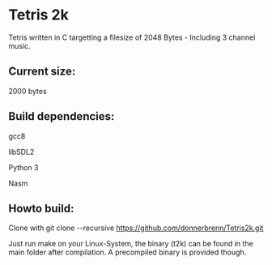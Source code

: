 # Tetris 2k

Tetris written in C targetting a filesize of 2048 Bytes - Including 3 channel music.


## Current size: 

2000 bytes

## Build dependencies:

gcc8

libSDL2

Python 3

Nasm

## Howto build:
Clone with 
git clone --recursive https://github.com/donnerbrenn/Tetris2k.git

Just run make on your Linux-System, the binary (t2k) can be found in the main folder after compilation. A precompiled binary is provided though.
